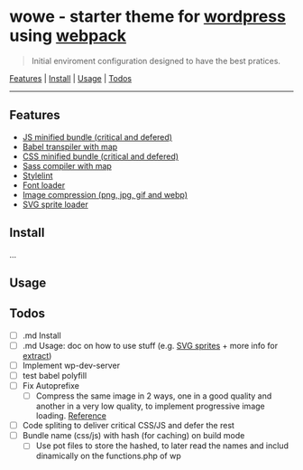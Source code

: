 # wowe - starter theme for [wordpress](https://webpack.js.org/) using [webpack](https://webpack.js.org/) 

> Initial enviroment configuration designed to have the best pratices.

<a href="#features">Features</a> | <a href="#install">Install</a> |  <a href="#usage">Usage</a> | <a href="#todos">Todos</a>

----

## Features
- <a href="#Features">JS minified bundle (critical and defered)</a>
- <a href="#Features">Babel transpiler with map</a>
- <a href="#Features">CSS minified bundle (critical and defered)</a>
- <a href="#Features">Sass compiler with map</a>
- <a href="#Features">Stylelint</a>
- <a href="#Features">Font loader</a>
- <a href="#Features">Image compression (png, jpg, gif and webp)</a>
- <a href="#Features">SVG sprite loader</a>

## Install
...

## Usage

## Todos
- [ ] .md Install
- [ ] .md Usage: doc on how to use stuff (e.g. [SVG sprites](https://css-tricks.com/svg-sprites-use-better-icon-fonts/) + more info for [extract](https://www.npmjs.com/package/svg-sprite-loader#extract-configuration))
- [ ] Implement wp-dev-server
- [ ] test babel polyfill
- [ ] Fix Autoprefixe
	-	[ ] Compress the same image in 2 ways, one in a good quality and another in a very low quality, to implement progressive image loading. [Reference](https://jmperezperez.com/medium-image-progressive-loading-placeholder/)
- [ ] Code spliting to deliver critical CSS/JS and defer the rest
- [ ] Bundle name (css/js) with hash (for caching) on build mode
	- [ ] Use pot files to store the hashed, to later read the names and includ dinamically on the functions.php of wp

